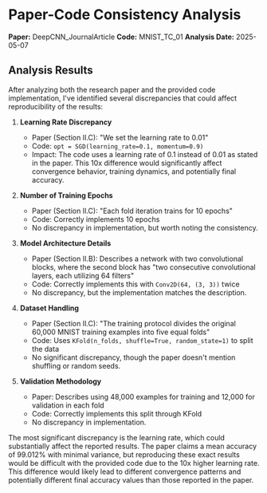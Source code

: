 # Paper-Code Consistency Analysis

**Paper:** DeepCNN_JournalArticle
**Code:** MNIST_TC_01
**Analysis Date:** 2025-05-07

## Analysis Results

After analyzing both the research paper and the provided code implementation, I've identified several discrepancies that could affect reproducibility of the results:

1. **Learning Rate Discrepancy**
   - Paper (Section II.C): "We set the learning rate to 0.01"
   - Code: `opt = SGD(learning_rate=0.1, momentum=0.9)`
   - Impact: The code uses a learning rate of 0.1 instead of 0.01 as stated in the paper. This 10x difference would significantly affect convergence behavior, training dynamics, and potentially final accuracy.

2. **Number of Training Epochs**
   - Paper (Section II.C): "Each fold iteration trains for 10 epochs"
   - Code: Correctly implements 10 epochs
   - No discrepancy in implementation, but worth noting the consistency.

3. **Model Architecture Details**
   - Paper (Section II.B): Describes a network with two convolutional blocks, where the second block has "two consecutive convolutional layers, each utilizing 64 filters"
   - Code: Correctly implements this with `Conv2D(64, (3, 3))` twice
   - No discrepancy, but the implementation matches the description.

4. **Dataset Handling**
   - Paper (Section II.C): "The training protocol divides the original 60,000 MNIST training examples into five equal folds"
   - Code: Uses `KFold(n_folds, shuffle=True, random_state=1)` to split the data
   - No significant discrepancy, though the paper doesn't mention shuffling or random seeds.

5. **Validation Methodology**
   - Paper: Describes using 48,000 examples for training and 12,000 for validation in each fold
   - Code: Correctly implements this split through KFold
   - No discrepancy in implementation.

The most significant discrepancy is the learning rate, which could substantially affect the reported results. The paper claims a mean accuracy of 99.012% with minimal variance, but reproducing these exact results would be difficult with the provided code due to the 10x higher learning rate. This difference would likely lead to different convergence patterns and potentially different final accuracy values than those reported in the paper.
